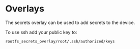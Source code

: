 # Overlays

The secrets overlay can be used to add secrets to the device.

To use ssh add your public key to:

```bash
rootfs_secrets_overlay/root/.ssh/authorized/keys
```
